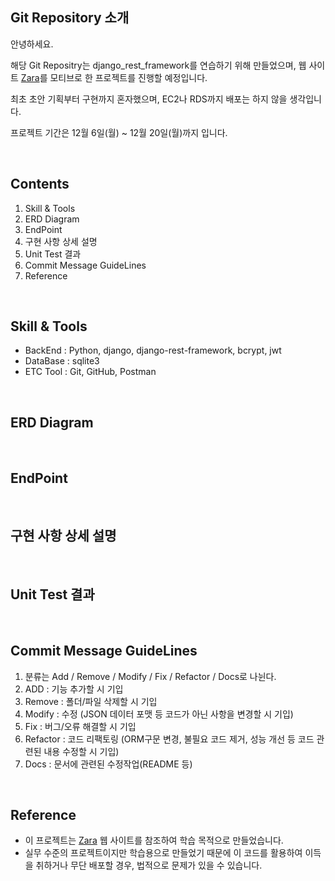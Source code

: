 ## Git Repository 소개

안녕하세요.

해당 Git Repositry는 django_rest_framework를 연습하기 위해 만들었으며, 웹 사이트 [Zara](https://www.zara.com/kr/)를 모티브로 한 프로젝트를 진행할 예정입니다.

최초 초안 기획부터 구현까지 혼자했으며, EC2나 RDS까지 배포는 하지 않을 생각입니다.

프로젝트 기간은 12월 6일(월) ~ 12월 20일(월)까지 입니다.

<br>

## Contents

1. Skill & Tools
2. ERD Diagram
3. EndPoint
4. 구현 사항 상세 설명
5. Unit Test 결과
6. Commit Message GuideLines
7. Reference

<br>

## Skill & Tools
* BackEnd : Python, django, django-rest-framework, bcrypt, jwt
* DataBase : sqlite3
* ETC Tool : Git, GitHub, Postman

<br>

## ERD Diagram

<br>

## EndPoint

<br>

## 구현 사항 상세 설명

<br>

## Unit Test 결과

<br>

## Commit Message GuideLines

1. 분류는 Add / Remove / Modify / Fix / Refactor / Docs로 나뉜다.
2. ADD : 기능 추가할 시 기입
3. Remove : 폴더/파일 삭제할 시 기입
4. Modify : 수정 (JSON 데이터 포맷 등 코드가 아닌 사항을 변경할 시 기입)
5. Fix : 버그/오류 해결할 시 기입
6. Refactor : 코드 리팩토링 (ORM구문 변경, 불필요 코드 제거, 성능 개선 등 코드 관련된 내용 수정할 시 기입)
7. Docs : 문서에 관련된 수정작업(README 등)

<br>

## Reference
* 이 프로젝트는 [Zara](https://www.zara.com/kr/) 웹 사이트를 참조하여 학습 목적으로 만들었습니다.
* 실무 수준의 프로젝트이지만 학습용으로 만들었기 때문에 이 코드를 활용하여 이득을 취하거나 무단 배포할 경우, 법적으로 문제가 있을 수 있습니다.